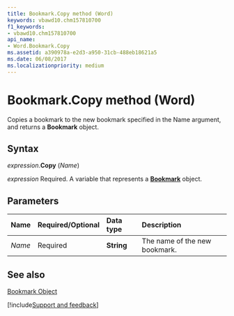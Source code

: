 ```yaml
---
title: Bookmark.Copy method (Word)
keywords: vbawd10.chm157810700
f1_keywords:
- vbawd10.chm157810700
api_name:
- Word.Bookmark.Copy
ms.assetid: a390978a-e2d3-a950-31cb-488eb18621a5
ms.date: 06/08/2017
ms.localizationpriority: medium
---
```



# Bookmark.Copy method (Word)

Copies a bookmark to the new bookmark specified in the Name argument, and returns a **Bookmark** object.


## Syntax

_expression_.**Copy** (_Name_)

_expression_ Required. A variable that represents a **[Bookmark](Word.Bookmark.md)** object.


## Parameters



|Name|Required/Optional|Data type|Description|
|:-----|:-----|:-----|:-----|
| _Name_|Required| **String**|The name of the new bookmark.|

## See also


[Bookmark Object](Word.Bookmark.md)

[!include[Support and feedback](~/includes/feedback-boilerplate.md)]